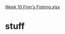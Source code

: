 [Week 10 Finn's Fishing.xlsx](https://github.com/dallintalbot/stuff/files/8522415/Week.10.Finn.s.Fishing.xlsx)
# stuff
